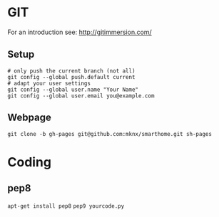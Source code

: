 
# GIT

For an introduction see: http://gitimmersion.com/

## Setup

```
# only push the current branch (not all)
git config --global push.default current
# adapt your user settings
git config --global user.name "Your Name"
git config --global user.email you@example.com
```

## Webpage
```
git clone -b gh-pages git@github.com:mknx/smarthome.git sh-pages
```

# Coding

## pep8
`apt-get install pep8`
`pep9 yourcode.py`
